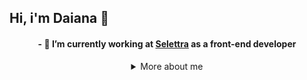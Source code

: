 ## Hi, i'm Daiana 👋



<h4 align="center"> - 🔭 I’m currently working at <a href='https://www.selettra.com.br/'>Selettra</a> as a front-end developer </h4>


<details align="center">
  <summary> More about me</summary>
<div align="left" dir="auto">
<div class="highlight highlight-source-js notranslate position-relative overflow-auto" dir="auto"><pre><span class="pl-k">const</span> <span class="pl-s1">dai</span> <span class="pl-c1">=</span> <span class="pl-kos">{</span>
    <span class="pl-c1">personal</span>: <span class="pl-kos">{</span>
        <span class="pl-c1">fullName</span>: <span class="pl-s">'Daiana Vaz Torres'</span><span class="pl-kos">,</span>
        <span class="pl-c1">birthDate</span>: <span class="pl-s">'1992-11-14'</span><span class="pl-kos">,</span>
        <span class="pl-c1">interests</span>: <span class="pl-kos">[</span><span class="pl-s">'music'</span> <span class="pl-kos">,</span> <span class="pl-s">'language learning'</span><span class="pl-kos">,</span> <span class="pl-s">'anime'</span><span class="pl-kos">]</span>
        <span class="pl-c1">motivation</span>: <span class="pl-kos">[</span>
            <span class="pl-s">'Help to make life easier'</span><span class="pl-kos">,</span>
        <span class="pl-kos">]</span><span class="pl-kos">,</span>
    <span class="pl-kos">}</span><span class="pl-kos">,</span>
    <span class="pl-c1">technical</span>: <span class="pl-kos">{</span>
        <span class="pl-c1">technologies</span>: <span class="pl-kos">{</span>
            <span class="pl-c1">frontEnd</span>: <span class="pl-kos">{</span>
                <span class="pl-c1">Javascript</span>: <span class="pl-kos">[</span><span class="pl-s">'Vuejs'</span><span class="pl-kos">,</span><span class="pl-kos">]</span><span class="pl-kos">,</span>
                <span class="pl-c1">HTML</span>: <span class="pl-kos">[</span><span class="pl-s">'HTML5'</span><span class="pl-kos">,</span> <span class="pl-s">'Semantic HTML'</span><span class="pl-kos">]</span><span class="pl-kos">,</span>
                <span class="pl-c1">CSS</span>: <span class="pl-kos">[ <span class="pl-s">'styled-components'</span><span class="pl-kos">]</span><span class="pl-kos">,</span>
            <span class="pl-kos">}</span><span class="pl-kos">,</span>
    <span class="pl-kos">}</span>
<span class="pl-kos">}</span></pre><div class="zeroclipboard-container position-absolute right-0 top-0">
    <clipboard-copy aria-label="Copy" class="ClipboardButton btn js-clipboard-copy m-2 p-0 tooltipped-no-delay" data-copy-feedback="Copied!" data-tooltip-direction="w" value="const dai = {
    personal: {
        fullName: 'Daiana Vaz Torres',
        birthDate: '1992-11-14',
        pronouns: 'she' | 'her',
        interests: ['music', 'language learning', 'anime'],
        motivation: ['Help to make life easier'],
    },
    technical: {
        technologies: {
            frontEnd: {
                Javascript: ['Vuejs'],
                HTML: ['HTML5', 'Semantic HTML'],
                CSS: ['styled-components'],
            }
        },
    }
}
</details>
